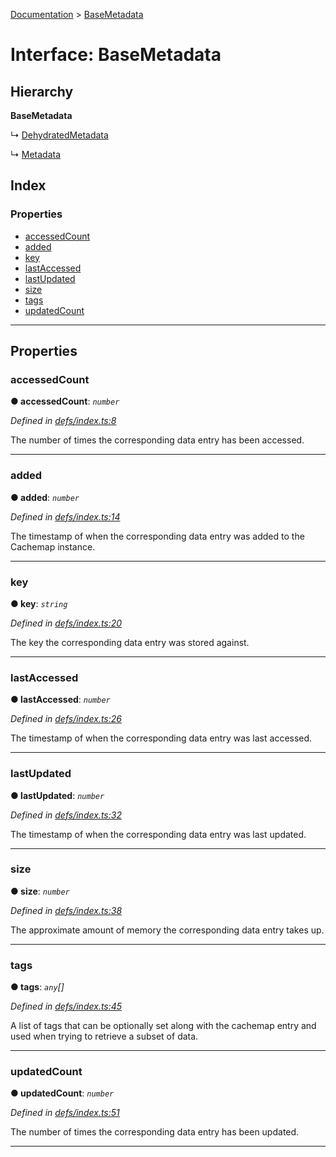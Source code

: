 [Documentation](../README.md) > [BaseMetadata](../interfaces/basemetadata.md)

# Interface: BaseMetadata

## Hierarchy

**BaseMetadata**

↳  [DehydratedMetadata](dehydratedmetadata.md)

↳  [Metadata](metadata.md)

## Index

### Properties

* [accessedCount](basemetadata.md#accessedcount)
* [added](basemetadata.md#added)
* [key](basemetadata.md#key)
* [lastAccessed](basemetadata.md#lastaccessed)
* [lastUpdated](basemetadata.md#lastupdated)
* [size](basemetadata.md#size)
* [tags](basemetadata.md#tags)
* [updatedCount](basemetadata.md#updatedcount)

---

## Properties

<a id="accessedcount"></a>

###  accessedCount

**● accessedCount**: *`number`*

*Defined in [defs/index.ts:8](https://github.com/badbatch/cachemap/blob/6985edf/packages/core/src/defs/index.ts#L8)*

The number of times the corresponding data entry has been accessed.

___
<a id="added"></a>

###  added

**● added**: *`number`*

*Defined in [defs/index.ts:14](https://github.com/badbatch/cachemap/blob/6985edf/packages/core/src/defs/index.ts#L14)*

The timestamp of when the corresponding data entry was added to the Cachemap instance.

___
<a id="key"></a>

###  key

**● key**: *`string`*

*Defined in [defs/index.ts:20](https://github.com/badbatch/cachemap/blob/6985edf/packages/core/src/defs/index.ts#L20)*

The key the corresponding data entry was stored against.

___
<a id="lastaccessed"></a>

###  lastAccessed

**● lastAccessed**: *`number`*

*Defined in [defs/index.ts:26](https://github.com/badbatch/cachemap/blob/6985edf/packages/core/src/defs/index.ts#L26)*

The timestamp of when the corresponding data entry was last accessed.

___
<a id="lastupdated"></a>

###  lastUpdated

**● lastUpdated**: *`number`*

*Defined in [defs/index.ts:32](https://github.com/badbatch/cachemap/blob/6985edf/packages/core/src/defs/index.ts#L32)*

The timestamp of when the corresponding data entry was last updated.

___
<a id="size"></a>

###  size

**● size**: *`number`*

*Defined in [defs/index.ts:38](https://github.com/badbatch/cachemap/blob/6985edf/packages/core/src/defs/index.ts#L38)*

The approximate amount of memory the corresponding data entry takes up.

___
<a id="tags"></a>

###  tags

**● tags**: *`any`[]*

*Defined in [defs/index.ts:45](https://github.com/badbatch/cachemap/blob/6985edf/packages/core/src/defs/index.ts#L45)*

A list of tags that can be optionally set along with the cachemap entry and used when trying to retrieve a subset of data.

___
<a id="updatedcount"></a>

###  updatedCount

**● updatedCount**: *`number`*

*Defined in [defs/index.ts:51](https://github.com/badbatch/cachemap/blob/6985edf/packages/core/src/defs/index.ts#L51)*

The number of times the corresponding data entry has been updated.

___

